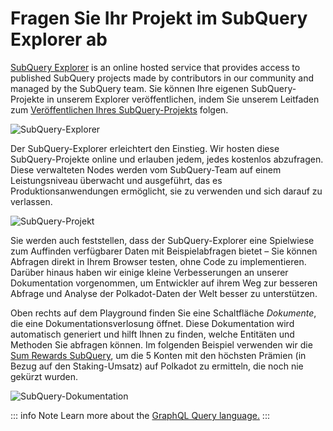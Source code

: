# Fragen Sie Ihr Projekt im SubQuery Explorer ab

[SubQuery Explorer](https://explorer.subquery.network) is an online hosted service that provides access to published SubQuery projects made by contributors in our community and managed by the SubQuery team. Sie können Ihre eigenen SubQuery-Projekte in unserem Explorer veröffentlichen, indem Sie unserem Leitfaden zum [Veröffentlichen Ihres SubQuery-Projekts](../run_publish/publish.md) folgen.

![SubQuery-Explorer](https://static.subquery.network/media/explorer/explorer-header.png)

Der SubQuery-Explorer erleichtert den Einstieg. Wir hosten diese SubQuery-Projekte online und erlauben jedem, jedes kostenlos abzufragen. Diese verwalteten Nodes werden vom SubQuery-Team auf einem Leistungsniveau überwacht und ausgeführt, das es Produktionsanwendungen ermöglicht, sie zu verwenden und sich darauf zu verlassen.

![SubQuery-Projekt](https://static.subquery.network/media/explorer/explorer-project.png)

Sie werden auch feststellen, dass der SubQuery-Explorer eine Spielwiese zum Auffinden verfügbarer Daten mit Beispielabfragen bietet – Sie können Abfragen direkt in Ihrem Browser testen, ohne Code zu implementieren. Darüber hinaus haben wir einige kleine Verbesserungen an unserer Dokumentation vorgenommen, um Entwickler auf ihrem Weg zur besseren Abfrage und Analyse der Polkadot-Daten der Welt besser zu unterstützen.

Oben rechts auf dem Playground finden Sie eine Schaltfläche _Dokumente_, die eine Dokumentationsverlosung öffnet. Diese Dokumentation wird automatisch generiert und hilft Ihnen zu finden, welche Entitäten und Methoden Sie abfragen können. Im folgenden Beispiel verwenden wir die [Sum Rewards SubQuery](https://explorer.subquery.network/subquery/OnFinality-io/sum-reward), um die 5 Konten mit den höchsten Prämien (in Bezug auf den Staking-Umsatz) auf Polkadot zu ermitteln, die noch nie gekürzt wurden.

![SubQuery-Dokumentation](https://static.subquery.network/media/explorer/explorer-documentation.png)

::: info Note Learn more about the [GraphQL Query language.](./graphql.md) :::
